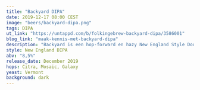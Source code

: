 ```yaml
---
title: "Backyard DIPA"
date: 2019-12-17 08:00 CEST
image: "beers/backyard-dipa.png"
tags: DIPA
ut_link: "https://untappd.com/b/folkingebrew-backyard-dipa/3586001"
blog_link: "maak-kennis-met-backyard-dipa"
description: "Backyard is een hop-forward en hazy New England Style Double India Pale Ale, double dry-hopped met drie van onze favoriete hops: Galaxy, Mosaic en Citra."
style: New England DIPA
abv: "8,5%"
release_date: December 2019
hops: Citra, Mosaic, Galaxy
yeast: Vermont
background: dark
---
```

